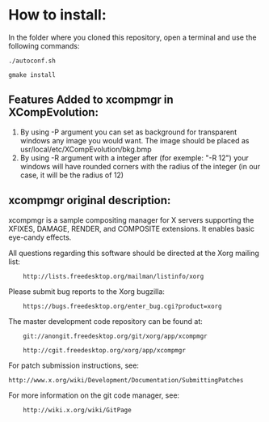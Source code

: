 # How to install:
In the folder where you cloned this repository, open a terminal and 
use the following commands:
```
./autoconf.sh
```

```
gmake install
```

## Features Added to xcompmgr in XCompEvolution:
1. By using -P argument you can set as background for transparent 
   windows any image you would want. The image should be placed as
   usr/local/etc/XCompEvolution/bkg.bmp
2. By using -R argument with a integer after (for exemple: "-R 12") 
   your windows will have rounded corners with the radius of the
   integer (in our case, it will be the radius of 12)

## xcompmgr original description:

xcompmgr is a sample compositing manager for X servers supporting the
XFIXES, DAMAGE, RENDER, and COMPOSITE extensions.  It enables basic
eye-candy effects.

All questions regarding this software should be directed at the
Xorg mailing list:

        http://lists.freedesktop.org/mailman/listinfo/xorg

Please submit bug reports to the Xorg bugzilla:

        https://bugs.freedesktop.org/enter_bug.cgi?product=xorg

The master development code repository can be found at:

        git://anongit.freedesktop.org/git/xorg/app/xcompmgr

        http://cgit.freedesktop.org/xorg/app/xcompmgr

For patch submission instructions, see:

	http://www.x.org/wiki/Development/Documentation/SubmittingPatches

For more information on the git code manager, see:

        http://wiki.x.org/wiki/GitPage


